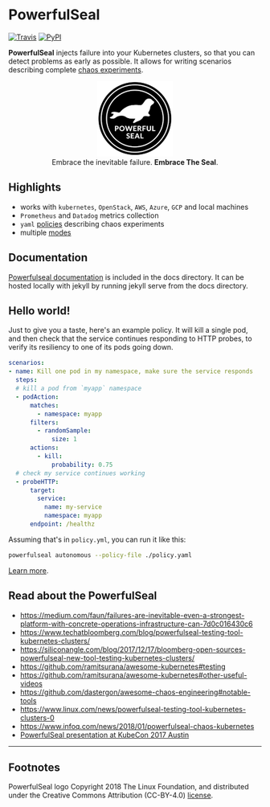 
# PowerfulSeal

[![Travis](https://img.shields.io/travis/bloomberg/powerfulseal.svg)](https://travis-ci.com/bloomberg/powerfulseal) [![PyPI](https://img.shields.io/pypi/v/powerfulseal.svg)](https://pypi.python.org/pypi/powerfulseal)

**PowerfulSeal** injects failure into your Kubernetes clusters, so that you can detect problems as early as possible. It allows for writing scenarios describing complete [chaos experiments](https://principlesofchaos.org).

<p align="center">
  <img src="docs/media/powerful-seal.png" alt="Powerful Seal Logo" width="150"></a>
  <br>
  Embrace the inevitable failure. <strong>Embrace The Seal</strong>.
  <br>
</p>


## Highlights

- works with `kubernetes`, `OpenStack`, `AWS`, `Azure`, `GCP` and local machines
- `Prometheus` and `Datadog` metrics collection
- `yaml` [policies](https://bloomberg.github.io/powerfulseal/policies) describing chaos experiments
- multiple [modes](https://bloomberg.github.io/powerfulseal/modes)

## Documentation

[Powerfulseal documentation](https://bloomberg.github.io/powerfulseal) is included in the docs directory. It can be hosted locally with jekyll by running jekyll serve from the docs directory.

## Hello world!

Just to give you a taste, here's an example policy. It will kill a single pod, and then check that the service continues responding to HTTP probes, to verify its resiliency to one of its pods going down.

```yaml
scenarios:
- name: Kill one pod in my namespace, make sure the service responds
  steps:
  # kill a pod from `myapp` namespace
  - podAction:
      matches:
        - namespace: myapp
      filters:
        - randomSample:
            size: 1
      actions:
        - kill:
            probability: 0.75
  # check my service continues working
  - probeHTTP:
      target:
        service:
          name: my-service
          namespace: myapp
      endpoint: /healthz
```

Assuming that's in `policy.yml`, you can run it like this:

```sh
powerfulseal autonomous --policy-file ./policy.yaml
```

[Learn more](https://bloomberg.github.io/powerfulseal).


## Read about the PowerfulSeal

- https://medium.com/faun/failures-are-inevitable-even-a-strongest-platform-with-concrete-operations-infrastructure-can-7d0c016430c6
- https://www.techatbloomberg.com/blog/powerfulseal-testing-tool-kubernetes-clusters/
- https://siliconangle.com/blog/2017/12/17/bloomberg-open-sources-powerfulseal-new-tool-testing-kubernetes-clusters/
- https://github.com/ramitsurana/awesome-kubernetes#testing
- https://github.com/ramitsurana/awesome-kubernetes#other-useful-videos
- https://github.com/dastergon/awesome-chaos-engineering#notable-tools
- https://www.linux.com/news/powerfulseal-testing-tool-kubernetes-clusters-0
- https://www.infoq.com/news/2018/01/powerfulseal-chaos-kubernetes
- [PowerfulSeal presentation at KubeCon 2017 Austin](https://youtu.be/00BMn0UjsG4)

---

## Footnotes

PowerfulSeal logo Copyright 2018 The Linux Foundation, and distributed under the Creative Commons Attribution (CC-BY-4.0) [license](https://creativecommons.org/licenses/by/4.0/legalcode).